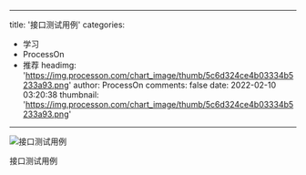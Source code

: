 
---
title: '接口测试用例'
categories: 
 - 学习
 - ProcessOn
 - 推荐
headimg: 'https://img.processon.com/chart_image/thumb/5c6d324ce4b03334b5233a93.png'
author: ProcessOn
comments: false
date: 2022-02-10 03:20:38
thumbnail: 'https://img.processon.com/chart_image/thumb/5c6d324ce4b03334b5233a93.png'
---

<div>   
<img class="thumb" alt="接口测试用例" src="https://img.processon.com/chart_image/thumb/5c6d324ce4b03334b5233a93.png" referrerpolicy="no-referrer">
<p>接口测试用例</p>  
</div>
            